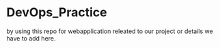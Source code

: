 # DevOps_Practice
by using this repo for webapplication
releated to our project or details we have to add here.
